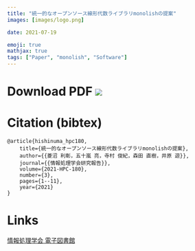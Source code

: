 ```yaml
---
title: "統一的なオープンソース線形代数ライブラリmonolishの提案"
images: [images/logo.png]

date: 2021-07-19

emoji: true
mathjax: true
tags: ["Paper", "monolish", "Software"]
---
```


# Download PDF [![](https://storage.googleapis.com/numa_blog/etc/icon_pdf.png)][1] 

[1]: https://storage.googleapis.com/numa_blog/publications/swopp2021.pdf

# Citation (bibtex)

```
@article{hishinuma_hpc180,
	title={統一的なオープンソース線形代数ライブラリmonolishの提案},
	author={{菱沼 利彰，五十嵐 亮，寺村 俊紀，森田 直樹，井原 遊}},
	journal={{情報処理学会研究報告}},
	volume={2021-HPC-180},
	number={3},
	pages={1--11},
	year={2021}
}
```
# Links

[情報処理学会 電子図書館](https://ipsj.ixsq.nii.ac.jp/ej/?action=pages_view_main&active_action=repository_view_main_item_detail&item_id=206324&item_no=1&page_id=13&block_id=8)
